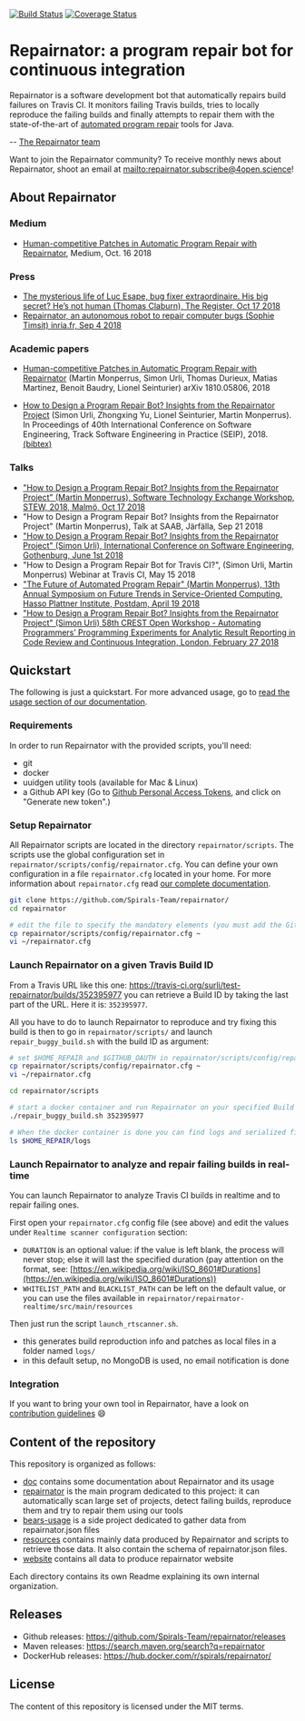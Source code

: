[![Build Status](https://travis-ci.org/Spirals-Team/repairnator.svg?branch=master)](https://travis-ci.org/Spirals-Team/repairnator) [![Coverage Status](https://coveralls.io/repos/github/Spirals-Team/repairnator/badge.svg?branch=master)](https://coveralls.io/github/Spirals-Team/repairnator?branch=master)

# Repairnator: a program repair bot for continuous integration

Repairnator is a software development bot that automatically repairs build failures on Travis CI.
It monitors failing Travis builds, tries to locally reproduce the failing builds and finally attempts to repair them with the state-of-the-art of [automated program repair](https://en.wikipedia.org/wiki/Automatic_bug_fixing) tools for Java. 

-- [The Repairnator team](https://github.com/Spirals-Team/repairnator/issues/760)

Want to join the Repairnator community? To receive monthly news about Repairnator, shoot an email at <mailto:repairnator.subscribe@4open.science>!

## About Repairnator

### Medium

* [Human-competitive Patches in Automatic Program Repair with Repairnator](https://medium.com/@martin.monperrus/human-competitive-patches-in-automatic-program-repair-with-repairnator-359042e00f6a), Medium, Oct. 16 2018

### Press

* [The mysterious life of Luc Esape, bug fixer extraordinaire. His big secret? He’s not human (Thomas Claburn), The Register, Oct 17 2018](https://www.theregister.co.uk/2018/10/17/luc_esape_bug_fixer/)
* [Repairnator, an autonomous robot to repair computer bugs (Sophie Timsit) inria.fr, Sep 4 2018](https://www.inria.fr/en/centre/lille/news/repairnator-an-autonomous-robot-to-repair-computer-bugs)

### Academic papers

* [Human-competitive Patches in Automatic Program Repair with Repairnator](http://arxiv.org/abs/1810.05806v1) (Martin Monperrus, Simon Urli, Thomas Durieux, Matias Martinez, Benoit Baudry, Lionel Seinturier) arXiv 1810.05806, 2018

* [How to Design a Program Repair Bot? Insights from the Repairnator Project](https://hal.archives-ouvertes.fr/hal-01691496/document) (Simon Urli, Zhongxing Yu, Lionel Seinturier, Martin Monperrus). In Proceedings of 40th International Conference on Software Engineering, Track Software Engineering in Practice (SEIP), 2018. [(bibtex)](https://www.monperrus.net/martin/bibtexbrowser.php?key=urli%3Ahal-01691496&bib=monperrus.bib)

### Talks

* ["How to Design a Program Repair Bot? Insights from the Repairnator Project" (Martin Monperrus), Software Technology Exchange Workshop, STEW, 2018, Malmö, Oct 17 2018](https://www.swedsoft.se/event/stew-2018/)
* "How to Design a Program Repair Bot? Insights from the Repairnator Project" (Martin Monperrus), Talk at SAAB, Järfälla, Sep 21 2018
* ["How to Design a Program Repair Bot? Insights from the Repairnator Project" (Simon Urli), International Conference on Software Engineering, Gothenburg, June 1st 2018](https://www.icse2018.org/program/program-icse-2018)
* "How to Design a Program Repair Bot for Travis CI?", (Simon Urli, Martin Monperrus) Webinar at Travis CI, May 15 2018
* ["The Future of Automated Program Repair" (Martin Monperrus), 13th Annual Symposium on Future Trends in Service-Oriented Computing, Hasso Plattner Institute, Postdam, April 19 2018](https://hpi.de/veranstaltungen/wissenschaftliche-konferenzen/research-school/2018/symposium-on-future-trends-in-service-oriented-computing.html)
* ["How to Design a Program Repair Bot? Insights from the Repairnator Project" (Simon Urli) 58th CREST Open Workshop - Automating Programmers’ Programming Experiments for Analytic Result Reporting in Code Review and Continuous Integration, London, February 27 2018](http://crest.cs.ucl.ac.uk/cow/58/)

## Quickstart

The following is just a quickstart. For more advanced usage, go to [read the usage section of our documentation](doc/usage).

### Requirements

In order to run Repairnator with the provided scripts, you'll need: 
  - git
  - docker
  - uuidgen utility tools (available for Mac & Linux)
  - a Github API key (Go to [Github Personal Access Tokens](https://github.com/settings/tokens), and click on "Generate new token".)
  
### Setup Repairnator

All Repairnator scripts are located in the directory `repairnator/scripts`. 
The scripts use the global configuration set in `repairnator/scripts/config/repairnator.cfg`.
You can define your own configuration in a file `repairnator.cfg` located in your home.
For more information about `repairnator.cfg` read [our complete documentation](doc/usage/repairnator-config.md).

```bash
git clone https://github.com/Spirals-Team/repairnator/
cd repairnator

# edit the file to specify the mandatory elements (you must add the GitHub Personal Access Token here)
cp repairnator/scripts/config/repairnator.cfg ~
vi ~/repairnator.cfg
```

### Launch Repairnator on a given Travis Build ID

From a Travis URL like this one: https://travis-ci.org/surli/test-repairnator/builds/352395977 you can retrieve a Build ID by taking the last part of the URL.
Here it is: `352395977`.

All you have to do to launch Repairnator to reproduce and try fixing this build is then to go in `repairnator/scripts/` and launch `repair_buggy_build.sh` with the build ID as argument:

```bash
# set $HOME_REPAIR and $GITHUB_OAUTH in repairnator/scripts/config/repairnator.cfg
cp repairnator/scripts/config/repairnator.cfg ~
vi ~/repairnator.cfg

cd repairnator/scripts

# start a docker container and run Repairnator on your specified Build ID.
./repair_buggy_build.sh 352395977

# When the docker container is done you can find logs and serialized files in the `$HOME_REPAIR/logs` path.
ls $HOME_REPAIR/logs
```

### Launch Repairnator to analyze and repair failing builds in real-time

You can launch Repairnator to analyze Travis CI builds in realtime and to repair failing ones.

First open your `repairnator.cfg` config file (see above) and edit the values under `Realtime scanner configuration` section:
  - `DURATION` is an optional value: if the value is left blank, the process will never stop; else it will last the specified duration (pay attention on the format, see: [https://en.wikipedia.org/wiki/ISO_8601#Durations](https://en.wikipedia.org/wiki/ISO_8601#Durations))
  - `WHITELIST_PATH` and `BLACKLIST_PATH` can be left on the default value, or you can use the files available in `repairnator/repairnator-realtime/src/main/resources`
  
Then just run the script `launch_rtscanner.sh`.

* this generates build reproduction info and patches as local files in a folder named `logs/`
* in this default setup, no MongoDB is used, no email notification is done

### Integration

If you want to bring your own tool in Repairnator, have a look on [contribution guidelines](/doc/README.md) :smile:

## Content of the repository

This repository is organized as follows:

  * [doc](/doc) contains some documentation about Repairnator and its usage
  * [repairnator](/repairnator) is the main program dedicated to this project: it can automatically scan large set of projects, detect failing builds, reproduce them and try to repair them using our tools
  * [bears-usage](/bears-usage) is a side project dedicated to gather data from repairnator.json files
  * [resources](/resources) contains mainly data produced by Repairnator and scripts to retrieve those data. It also contain the schema of repairnator.json files.
  * [website](/website) contains all data to produce repairnator website
  
Each directory contains its own Readme explaining its own internal organization.

## Releases

* Github releases: https://github.com/Spirals-Team/repairnator/releases
* Maven releases: https://search.maven.org/search?q=repairnator
* DockerHub releases: https://hub.docker.com/r/spirals/repairnator/

## License

The content of this repository is licensed under the MIT terms. 

